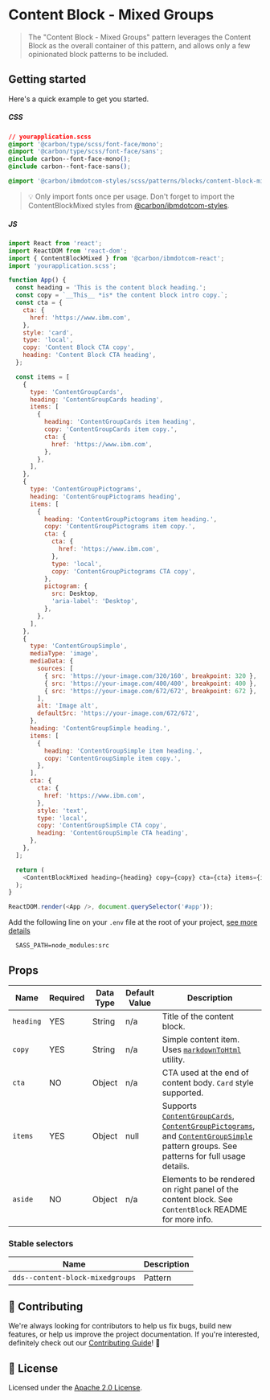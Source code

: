 # Content Block - Mixed Groups

> The "Content Block - Mixed Groups" pattern leverages the Content Block as the
> overall container of this pattern, and allows only a few opinionated block
> patterns to be included.

## Getting started

Here's a quick example to get you started.

##### CSS

```css
// yourapplication.scss
@import '@carbon/type/scss/font-face/mono';
@import '@carbon/type/scss/font-face/sans';
@include carbon--font-face-mono();
@include carbon--font-face-sans();

@import '@carbon/ibmdotcom-styles/scss/patterns/blocks/content-block-mixed/index';
```

> 💡 Only import fonts once per usage. Don't forget to import the
> ContentBlockMixed styles from
> [@carbon/ibmdotcom-styles](https://github.com/carbon-design-system/ibm-dotcom-library/blob/master/packages/styles).

##### JS

```javascript
import React from 'react';
import ReactDOM from 'react-dom';
import { ContentBlockMixed } from '@carbon/ibmdotcom-react';
import 'yourapplication.scss';

function App() {
  const heading = 'This is the content block heading.';
  const copy = `__This__ *is* the content block intro copy.`;
  const cta = {
    cta: {
      href: 'https://www.ibm.com',
    },
    style: 'card',
    type: 'local',
    copy: 'Content Block CTA copy',
    heading: 'Content Block CTA heading',
  };

  const items = [
    {
      type: 'ContentGroupCards',
      heading: 'ContentGroupCards heading',
      items: [
        {
          heading: 'ContentGroupCards item heading',
          copy: 'ContentGroupCards item copy.',
          cta: {
            href: 'https://www.ibm.com',
          },
        },
      ],
    },
    {
      type: 'ContentGroupPictograms',
      heading: 'ContentGroupPictograms heading',
      items: [
        {
          heading: 'ContentGroupPictograms item heading.',
          copy: 'ContentGroupPictograms item copy.',
          cta: {
            cta: {
              href: 'https://www.ibm.com',
            },
            type: 'local',
            copy: 'ContentGroupPictograms CTA copy',
          },
          pictogram: {
            src: Desktop,
            'aria-label': 'Desktop',
          },
        },
      ],
    },
    {
      type: 'ContentGroupSimple',
      mediaType: 'image',
      mediaData: {
        sources: [
          { src: 'https://your-image.com/320/160', breakpoint: 320 },
          { src: 'https://your-image.com/400/400', breakpoint: 400 },
          { src: 'https://your-image.com/672/672', breakpoint: 672 },
        ],
        alt: 'Image alt',
        defaultSrc: 'https://your-image.com/672/672',
      },
      heading: 'ContentGroupSimple heading.',
      items: [
        {
          heading: 'ContentGroupSimple item heading.',
          copy: 'ContentGroupSimple item copy.',
        },
      ],
      cta: {
        cta: {
          href: 'https://www.ibm.com',
        },
        style: 'text',
        type: 'local',
        copy: 'ContentGroupSimple CTA copy',
        heading: 'ContentGroupSimple CTA heading',
      },
    },
  ];

  return (
    <ContentBlockMixed heading={heading} copy={copy} cta={cta} items={items} />
  );
}

ReactDOM.render(<App />, document.querySelector('#app'));
```

Add the following line on your `.env` file at the root of your project,
[see more details](https://github.com/carbon-design-system/ibm-dotcom-library/tree/master/packages/styles#usage)

```
  SASS_PATH=node_modules:src
```

## Props

| Name      | Required | Data Type | Default Value | Description                                                                                                                                                                                                                                                                                                                                                                                                                                                                                                                              |
| --------- | -------- | --------- | ------------- | ---------------------------------------------------------------------------------------------------------------------------------------------------------------------------------------------------------------------------------------------------------------------------------------------------------------------------------------------------------------------------------------------------------------------------------------------------------------------------------------------------------------------------------------- |
| `heading` | YES      | String    | n/a           | Title of the content block.                                                                                                                                                                                                                                                                                                                                                                                                                                                                                                              |
| `copy`    | YES      | String    | n/a           | Simple content item. Uses [`markdownToHtml`](https://github.com/carbon-design-system/ibm-dotcom-library/tree/master/packages/utilities/src/utilities/markdownToHtml) utility.                                                                                                                                                                                                                                                                                                                                                            |
| `cta`     | NO       | Object    | n/a           | CTA used at the end of content body. `Card` style supported.                                                                                                                                                                                                                                                                                                                                                                                                                                                                             |
| `items`   | YES      | Object    | null          | Supports [`ContentGroupCards`](https://github.com/carbon-design-system/ibm-dotcom-library/tree/master/packages/react/src/patterns/blocks/ContentGroupCards), [`ContentGroupPictograms`](https://github.com/carbon-design-system/ibm-dotcom-library/tree/master/packages/react/src/patterns/blocks/ContentGroupPictograms), and [`ContentGroupSimple`](https://github.com/carbon-design-system/ibm-dotcom-library/tree/master/packages/react/src/patterns/blocks/ContentGroupSimple) pattern groups. See patterns for full usage details. |
| `aside`   | NO       | Object    | n/a           | Elements to be rendered on right panel of the content block. See `ContentBlock` README for more info.                                                                                                                                                                                                                                                                                                                                                                                                                                    |

### Stable selectors

| Name                             | Description |
| -------------------------------- | ----------- |
| `dds--content-block-mixedgroups` | Pattern     |

## 🙌 Contributing

We're always looking for contributors to help us fix bugs, build new features,
or help us improve the project documentation. If you're interested, definitely
check out our
[Contributing Guide](https://github.com/carbon-design-system/ibm-dotcom-library/blob/master/.github/CONTRIBUTING.md)!
👀

## 📝 License

Licensed under the
[Apache 2.0 License](https://github.com/carbon-design-system/ibm-dotcom-library/blob/master/LICENSE).
